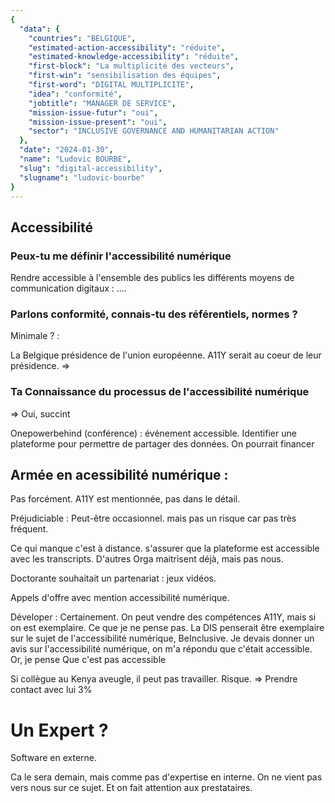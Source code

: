 ```yaml
---
{
  "data": {
    "countries": "BELGIQUE",
    "estimated-action-accessibility": "réduite",
    "estimated-knowledge-accessibility": "réduite",
    "first-block": "La multiplicité des vecteurs",
    "first-win": "sensibilisation des équipes",
    "first-word": "DIGITAL MULTIPLICITE",
    "idea": "conformité",
    "jobtitle": "MANAGER DE SERVICE",
    "mission-issue-futur": "oui",
    "mission-issue-present": "oui",
    "sector": "INCLUSIVE GOVERNANCE AND HUMANITARIAN ACTION"
  },
  "date": "2024-01-30",
  "name": "Ludovic BOURBE",
  "slug": "digital-accessibility",
  "slugname": "ludovic-bourbe"
}
---
```




## Accessibilité

### Peux-tu me définir l'accessibilité numérique
Rendre accessible à l'ensemble des publics les différents moyens de communication digitaux : ....

### Parlons conformité, connais-tu des référentiels, normes ? 

Minimale ? : 

La Belgique présidence de l'union européenne. A11Y serait au coeur de leur présidence.
=> 

### Ta Connaissance du processus de l'accessibilité numérique 
=> Oui, succint

Onepowerbehind (conférence) : événement accessible.
Identifier une plateforme pour permettre de partager des données. 
On pourrait financer 

## Armée en acessibilité numérique :
Pas forcément.
A11Y est mentionnée, pas dans le détail.

Préjudiciable :
Peut-être occasionnel. mais pas un risque car pas très fréquent.

Ce qui manque c'est à distance. s'assurer que la plateforme est accessible avec les transcripts.
D'autres Orga maitrisent déjà, mais pas nous.

Doctorante souhaitait un partenariat : jeux vidéos. 

Appels d'offre avec mention accessibilité numérique.

Déveloper :
Certainement. On peut vendre des compétences A11Y, mais si on est exemplaire. 
Ce que je ne pense pas.
La DIS penserait être exemplaire sur le sujet de l'accessibilité numérique, BeInclusive.
Je devais donner un avis sur l'accessibilité numérique, on m'a répondu que c'était accessible.
Or, je pense Que c'est pas accessible

Si collègue au Kenya aveugle, il peut pas travailler. Risque. 
=> Prendre contact avec lui
3%

# Un Expert ?
Software en externe. 

Ca le sera demain, mais comme pas d'expertise en interne. On ne vient pas vers nous sur ce sujet.
Et on fait attention aux prestataires.




